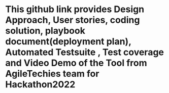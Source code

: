 # This github link provides Design Approach, User stories, coding solution, playbook document(deployment plan), Automated Testsuite , Test coverage and Video Demo of the Tool from AgileTechies team for Hackathon2022
